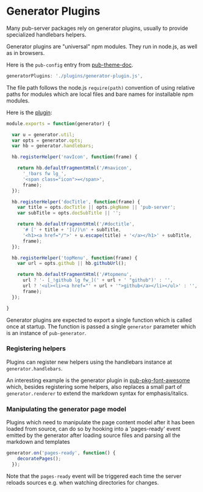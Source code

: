 # Generator Plugins

Many pub-server packages rely on generator plugins, usually to provide specialized handlebars helpers.

Generator plugins are "universal" npm modules. They run in node.js, as well as in browsers.

Here is the `pub-config` entry from [pub-theme-doc](https://github.com/jldec/pub-theme-doc).

```js
generatorPlugins: './plugins/generator-plugin.js',
```

The file path follows the node.js `require(path)` convention of using relative paths for modules which are local files and bare names for installable npm modules.

Here is the [plugin](https://github.com/jldec/pub-theme-doc/blob/master/plugins/generator-plugin.js):

```js
module.exports = function(generator) {

  var u = generator.util;
  var opts = generator.opts;
  var hb = generator.handlebars;

  hb.registerHelper('navIcon', function(frame) {

    return hb.defaultFragmentHtml('/#navicon',
      '_!bars fw lg_',
      '<span class="icon">=</span>',
      frame);
  });

  hb.registerHelper('docTitle', function(frame) {
    var title = opts.docTitle || opts.pkgName || 'pub-server';
    var subTitle = opts.docSubTitle || '';

    return hb.defaultFragmentHtml('/#doctitle',
      '# [' + title + '](/)\n' + subTitle,
      '<h1><a href="/">' + u.escape(title) + '</a></h1>' + subTitle,
      frame);
  });

  hb.registerHelper('topMenu', function(frame) {
    var url = opts.github || hb.githubUrl();

    return hb.defaultFragmentHtml('/#topmenu',
      url ? '- [_!github lg fw_](' + url + ' "github")' : '',
      url ? '<ul><li><a href="' + url + '">github</a></li></ul>' : '',
      frame);
  });

}
```

Generator plugins are expected to export a single function which is called once at startup. The function is passed a single `generator` parameter which is an instance of `pub-generator`.

### Registering helpers

Plugins can register new helpers using the handlebars instance at `generator.handlebars`.

An interesting example is the generator plugin in [pub-pkg-font-awesome](https://github.com/jldec/pub-pkg-font-awesome) which, besides registering some helpers, also replaces a small part of `generator.renderer` to extend the markdown syntax for emphasis/italics.

### Manipulating the generator page model

Plugins which need to manipulate the page content model after it has been loaded from source, can do so by hooking into a 'pages-ready' event emitted by the generator after loading source files and parsing all the markdown and templates

```js
generator.on('pages-ready', function() {
    decoratePages();
  });
```

Note that the `pages-ready` event will be triggered each time the server reloads sources e.g. when watching directories for changes.
